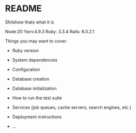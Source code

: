 # README
Shitshow thats what it is

Node:20
Yarn:4.9.3
Ruby: 3.3.4
Rails: 8.0.2.1

Things you may want to cover:

* Ruby version

* System dependencies

* Configuration

* Database creation

* Database initialization

* How to run the test suite

* Services (job queues, cache servers, search engines, etc.)

* Deployment instructions

* ...
